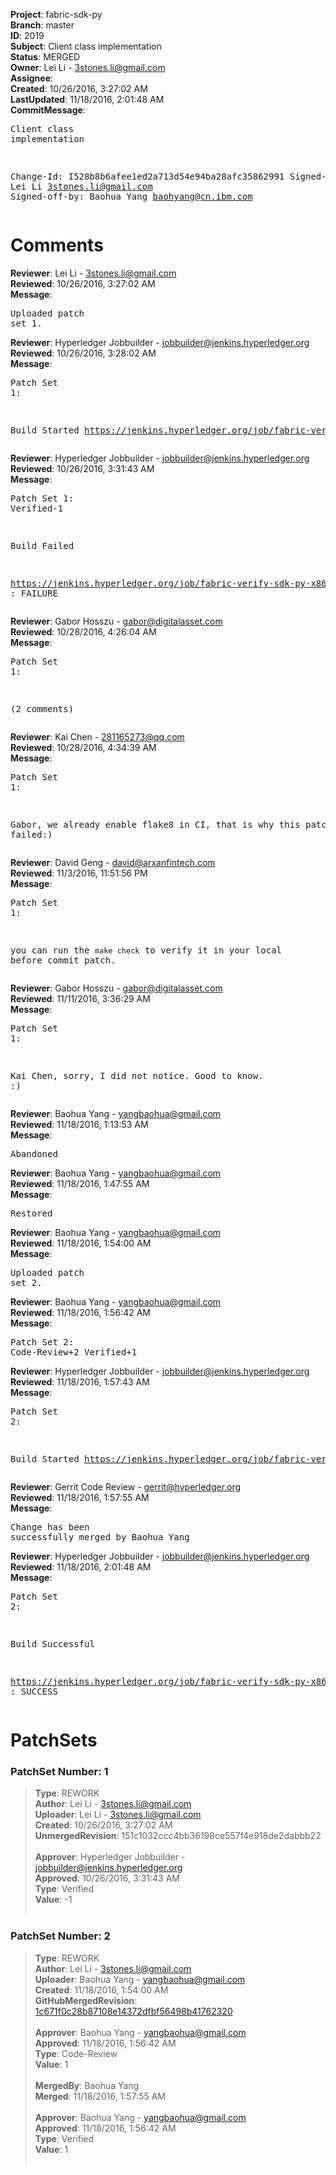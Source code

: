 <strong>Project</strong>: fabric-sdk-py<br><strong>Branch</strong>: master<br><strong>ID</strong>: 2019<br><strong>Subject</strong>: Client class implementation<br><strong>Status</strong>: MERGED<br><strong>Owner</strong>: Lei Li - 3stones.li@gmail.com<br><strong>Assignee</strong>:<br><strong>Created</strong>: 10/26/2016, 3:27:02 AM<br><strong>LastUpdated</strong>: 11/18/2016, 2:01:48 AM<br><strong>CommitMessage</strong>:<br><pre>Client class implementation

Change-Id: I528b8b6afee1ed2a713d54e94ba28afc35862991
Signed-off-by: Lei Li <3stones.li@gmail.com>
Signed-off-by: Baohua Yang <baohyang@cn.ibm.com>
</pre><h1>Comments</h1><strong>Reviewer</strong>: Lei Li - 3stones.li@gmail.com<br><strong>Reviewed</strong>: 10/26/2016, 3:27:02 AM<br><strong>Message</strong>: <pre>Uploaded patch set 1.</pre><strong>Reviewer</strong>: Hyperledger Jobbuilder - jobbuilder@jenkins.hyperledger.org<br><strong>Reviewed</strong>: 10/26/2016, 3:28:02 AM<br><strong>Message</strong>: <pre>Patch Set 1:

Build Started https://jenkins.hyperledger.org/job/fabric-verify-sdk-py-x86_64/3/</pre><strong>Reviewer</strong>: Hyperledger Jobbuilder - jobbuilder@jenkins.hyperledger.org<br><strong>Reviewed</strong>: 10/26/2016, 3:31:43 AM<br><strong>Message</strong>: <pre>Patch Set 1: Verified-1

Build Failed 

https://jenkins.hyperledger.org/job/fabric-verify-sdk-py-x86_64/3/ : FAILURE</pre><strong>Reviewer</strong>: Gabor Hosszu - gabor@digitalasset.com<br><strong>Reviewed</strong>: 10/28/2016, 4:26:04 AM<br><strong>Message</strong>: <pre>Patch Set 1:

(2 comments)</pre><strong>Reviewer</strong>: Kai Chen - 281165273@qq.com<br><strong>Reviewed</strong>: 10/28/2016, 4:34:39 AM<br><strong>Message</strong>: <pre>Patch Set 1:

Gabor, we already enable flake8 in CI, that is why this patch set failed:)</pre><strong>Reviewer</strong>: David Geng - david@arxanfintech.com<br><strong>Reviewed</strong>: 11/3/2016, 11:51:56 PM<br><strong>Message</strong>: <pre>Patch Set 1:

you can run the `make check` to verify it in your local before commit patch.</pre><strong>Reviewer</strong>: Gabor Hosszu - gabor@digitalasset.com<br><strong>Reviewed</strong>: 11/11/2016, 3:36:29 AM<br><strong>Message</strong>: <pre>Patch Set 1:

Kai Chen, sorry, I did not notice. Good to know. :)</pre><strong>Reviewer</strong>: Baohua Yang - yangbaohua@gmail.com<br><strong>Reviewed</strong>: 11/18/2016, 1:13:53 AM<br><strong>Message</strong>: <pre>Abandoned</pre><strong>Reviewer</strong>: Baohua Yang - yangbaohua@gmail.com<br><strong>Reviewed</strong>: 11/18/2016, 1:47:55 AM<br><strong>Message</strong>: <pre>Restored</pre><strong>Reviewer</strong>: Baohua Yang - yangbaohua@gmail.com<br><strong>Reviewed</strong>: 11/18/2016, 1:54:00 AM<br><strong>Message</strong>: <pre>Uploaded patch set 2.</pre><strong>Reviewer</strong>: Baohua Yang - yangbaohua@gmail.com<br><strong>Reviewed</strong>: 11/18/2016, 1:56:42 AM<br><strong>Message</strong>: <pre>Patch Set 2: Code-Review+2 Verified+1</pre><strong>Reviewer</strong>: Hyperledger Jobbuilder - jobbuilder@jenkins.hyperledger.org<br><strong>Reviewed</strong>: 11/18/2016, 1:57:43 AM<br><strong>Message</strong>: <pre>Patch Set 2:

Build Started https://jenkins.hyperledger.org/job/fabric-verify-sdk-py-x86_64/25/</pre><strong>Reviewer</strong>: Gerrit Code Review - gerrit@hyperledger.org<br><strong>Reviewed</strong>: 11/18/2016, 1:57:55 AM<br><strong>Message</strong>: <pre>Change has been successfully merged by Baohua Yang</pre><strong>Reviewer</strong>: Hyperledger Jobbuilder - jobbuilder@jenkins.hyperledger.org<br><strong>Reviewed</strong>: 11/18/2016, 2:01:48 AM<br><strong>Message</strong>: <pre>Patch Set 2:

Build Successful 

https://jenkins.hyperledger.org/job/fabric-verify-sdk-py-x86_64/25/ : SUCCESS</pre><h1>PatchSets</h1><h3>PatchSet Number: 1</h3><blockquote><strong>Type</strong>: REWORK<br><strong>Author</strong>: Lei Li - 3stones.li@gmail.com<br><strong>Uploader</strong>: Lei Li - 3stones.li@gmail.com<br><strong>Created</strong>: 10/26/2016, 3:27:02 AM<br><strong>UnmergedRevision</strong>: 151c1032ccc4bb36198ce557f4e918de2dabbb22<br><br><strong>Approver</strong>: Hyperledger Jobbuilder - jobbuilder@jenkins.hyperledger.org<br><strong>Approved</strong>: 10/26/2016, 3:31:43 AM<br><strong>Type</strong>: Verified<br><strong>Value</strong>: -1<br><br></blockquote><h3>PatchSet Number: 2</h3><blockquote><strong>Type</strong>: REWORK<br><strong>Author</strong>: Lei Li - 3stones.li@gmail.com<br><strong>Uploader</strong>: Baohua Yang - yangbaohua@gmail.com<br><strong>Created</strong>: 11/18/2016, 1:54:00 AM<br><strong>GitHubMergedRevision</strong>: [1c671f0c28b87108e14372dfbf56498b41762320](https://github.com/hyperledger/fabric-sdk-py/commit/1c671f0c28b87108e14372dfbf56498b41762320)<br><br><strong>Approver</strong>: Baohua Yang - yangbaohua@gmail.com<br><strong>Approved</strong>: 11/18/2016, 1:56:42 AM<br><strong>Type</strong>: Code-Review<br><strong>Value</strong>: 1<br><br><strong>MergedBy</strong>: Baohua Yang<br><strong>Merged</strong>: 11/18/2016, 1:57:55 AM<br><br><strong>Approver</strong>: Baohua Yang - yangbaohua@gmail.com<br><strong>Approved</strong>: 11/18/2016, 1:56:42 AM<br><strong>Type</strong>: Verified<br><strong>Value</strong>: 1<br><br></blockquote>